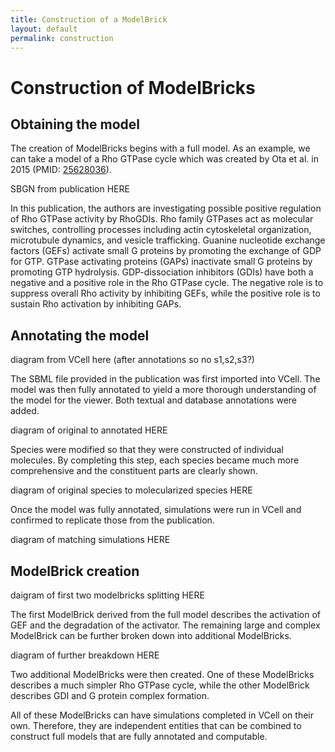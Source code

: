 ```yaml
---
title: Construction of a ModelBrick
layout: default
permalink: construction
---
```


# Construction of ModelBricks

## Obtaining the model 

The creation of ModelBricks begins with a full model. As an example, we can take a model of a Rho GTPase cycle which was created by Ota et al. in 2015 (PMID: <a href="https://www.ncbi.nlm.nih.gov/pubmed/?term=25628036">25628036</a>). 

SBGN from publication HERE

In this publication, the authors are investigating possible positive regulation of Rho GTPase activity by RhoGDIs. Rho family GTPases act as molecular switches, controlling processes including actin cytoskeletal organization, microtubule dynamics, and vesicle trafficking. Guanine nucleotide exchange factors (GEFs) activate small G proteins by promoting the exchange of GDP for GTP. GTPase activating proteins (GAPs) inactivate small G proteins by promoting GTP hydrolysis. GDP-dissociation inhibitors (GDIs) have both a negative and a positive role in the Rho GTPase cycle. The negative role is to suppress overall Rho activity by inhibiting GEFs, while the positive role is to sustain Rho activation by inhibiting GAPs.

## Annotating the model

diagram from VCell here (after annotations so no s1,s2,s3?)

The SBML file provided in the publication was first imported into VCell. The model was then fully annotated to yield a more thorough understanding of the model for the viewer. Both textual and database annotations were added. 

diagram of original to annotated HERE

Species were modified so that they were constructed of individual molecules. By completing this step, each species became much more comprehensive and the constituent parts are clearly shown. 

diagram of original species to molecularized species HERE

Once the model was fully annotated, simulations were run in VCell and confirmed to replicate those from the publication.

diagram of matching simulations HERE

## ModelBrick creation

daigram of first two modelbricks splitting HERE

The first ModelBrick derived from the full model describes the activation of GEF and the degradation of the activator. The remaining large and complex ModelBrick can be further broken down into additional ModelBricks.

diagram of further breakdown HERE

Two additional ModelBricks were then created. One of these ModelBricks describes a much simpler Rho GTPase cycle, while the other ModelBrick describes GDI and G protein complex formation.

All of these ModelBricks can have simulations completed in VCell on their own. Therefore, they are independent entities that can be combined to construct full models that are fully annotated and computable. 
